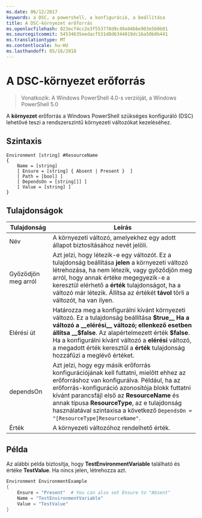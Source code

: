 ```yaml
---
ms.date: 06/12/2017
keywords: a DSC, a powershell, a konfiguráció, a beállítása
title: A DSC-környezet erőforrás
ms.openlocfilehash: 023ecf4cc2e3f553770d9c49a94b6e903e560b01
ms.sourcegitcommit: 54534635eedacf531d8d6344019dc16a50b8b441
ms.translationtype: MT
ms.contentlocale: hu-HU
ms.lasthandoff: 05/16/2018
---
```

# <a name="dsc-environment-resource"></a>A DSC-környezet erőforrás

> Vonatkozik: A Windows PowerShell 4.0-s verzióját, a Windows PowerShell 5.0

A __környezet__ erőforrás a Windows PowerShell szükséges konfiguráló (DSC) lehetővé teszi a rendszerszintű környezeti változókat kezeléséhez.

## <a name="syntax"></a>Szintaxis
``` mof
Environment [string] #ResourceName
{
    Name = [string]
    [ Ensure = [string] { Absent | Present }  ]
    [ Path = [bool] ]
    [ DependsOn = [string[]] ]
    [ Value = [string] ]
}
```

## <a name="properties"></a>Tulajdonságok

|  Tulajdonság  |  Leírás   |
|---|---|
| Név| A környezeti változó, amelyekhez egy adott állapot biztosításához nevét jelöli.|
| Győződjön meg arról| Azt jelzi, hogy létezik-e egy változót. Ez a tulajdonság beállítása __jelen__ a környezeti változó létrehozása, ha nem létezik, vagy győződjön meg arról, hogy annak értéke megegyezik-e a keresztül elérhető a __érték__ tulajdonságot, ha a változó már létezik. Állítsa az értékét __távol__ törli a változót, ha van ilyen.|
| Elérési út| Határozza meg a konfigurálni kívánt környezeti változó. Ez a tulajdonság beállítása __$true__ Ha a változó a __elérési__ változó; ellenkező esetben állítsa __$false__. Az alapértelmezett érték __$false__. Ha a konfigurálni kívánt változó a __elérési__ változó, a megadott érték keresztül a __érték__ tulajdonság hozzáfűzi a meglévő értéket.|
| dependsOn | Azt jelzi, hogy egy másik erőforrás konfigurációjának kell futtatni, mielőtt ehhez az erőforráshoz van konfigurálva. Például, ha az erőforrás-konfiguráció azonosítója blokk futtatni kívánt parancsfájl első az __ResourceName__ és annak típusa __ResourceType__, az e tulajdonság használatával szintaxisa a következő `DependsOn = "[ResourceType]ResourceName"`.|
| Érték| A környezeti változóhoz rendelhető érték.|

## <a name="example"></a>Példa

Az alábbi példa biztosítja, hogy __TestEnvironmentVariable__ található és értéke __TestValue__. Ha nincs jelen, létrehozza azt.

```powershell
Environment EnvironmentExample
{
    Ensure = "Present"  # You can also set Ensure to "Absent"
    Name = "TestEnvironmentVariable"
    Value = "TestValue"
}
```